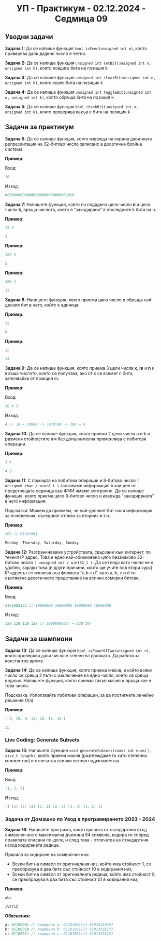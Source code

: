 <h1 align="center">УП - Практикум - 02.12.2024 - Седмица 09</h1>

## Уводни задачи

**Задача 1:** Да се напише функция `bool isEven(unsigned int n)`, която проверява дали дадено число е четно.

**Задача 2:** Да се напише функция `unsigned int setBit(unsigned int n, unsigned int k)`, която повдига бита на позиция k

**Задача 3:** Да се напише функция `unsigned int clearBit(unsigned int n, unsigned int k)`, която сваля бита на позиция k

**Задача 4:** Да се напише функция `unsigned int toggleBit(unsigned int n, unsigned int k)`, която обръща бита на позиция k

**Задача 5:** Да се напише функция `bool checkBit(unsigned int n, unsigned int k)`, която проверява какъв е бита на позиция k

## Задачи за практикум

**Задача 6:** Да се напише функция, която извежда на екрана двоичната репрезентация на 32-битово число записано в десетична бройна система.

**Пример:**

Вход:
```c++
10
```

Изход:
```c++
00000000000000000000000000001010
```

**Задача 7:** Напишете функция, която по подадено цяло число **n** и цяло число **k**, връща числото, което е "закодирано" в последните k бита на n.

**Пример:**

```c++
15 2
```

```c++
3
```

**Пример:**

```c++
189 3
```

```c++
5
```

**Пример:**

```c++
189 4
```

```c++
13
```

**Задача 8:** Напишете функция, която приема цяло число и обръща най-десния бит в него, който е единица.

**Пример:**

```c++
12
```

```c++
8
```

**Пример:**

```c++
15
```

```c++
14
```

**Задача 9:** Да се напише функция, която приема 3 цели числа **x**, **m** и **n** и връща числото, което се получава, ако от x се вземат n бита, започвайки от позиция m.

**Пример:**

Вход:
```c++
16 4 3
```

Изход:

```c++
4 // 16 = 10000 -> |100|00 -> 100 = 4
```

**Задача 10:** Да се напише функция, която приема 2 цели числа a и b и разменя стойностите им без допълнителна променлива с побитови операции.

**Пример:**

```c++
3 4
```

```c++
4 3
```

**Задача 11:** С помощта на побитови операции и 8-битово число `( unsigned char / uint8_t )` запазваме информация в кой ден от предстоящата седмица във ФМИ имаме контролно. Да се напише функция, която приема цяло 8-битово число и извежда "закодираната" в него информация.

Подсказка: Можем да приемем, че най-десният бит носи информация за понеделник, съседният отляво за вторник и т.н...

**Пример:**

```c++
105 // 01101001
```

```c++
Monday, Thursday, Saturday, Sunday
```

**Задача 12:** Разграничаваме устройствата, свързани към интернет, по техния IP адрес. Това е едно най-обикновено цяло беззнаково 32-битово число `( unsigned int / uint32_t )`. Да се гледа като число не е удобно, заради това (и други причини, които ще учите във втори курс) IP адресът се изписва във формата “a.b.c.d”, като a, b, c и d са съответно десетичното представяне на всички осморки битове.

**Пример:**

Вход:

```c++
2155905152 // 10000000 10000000 10000000 10000000
```

Изход:

```c++
128 128 128 128 // 10000000(2) = 128(10)
```

## Задачи за шампиони

**Задача 13:** Да се напише функция `bool isPowerOfTwo(unsigned int n)`, която проверява дали число е степен на двойката. Да работи за константно време.

**Задача 14:** Да се напише функция, която приема масив, в който всяко число се среща 2 пъти с изключение на едно число, което се среща веднъж. Напишете функция, която приема такъв масив и връща кое е това число.

Подсказка: Използвайте побитови операции, за да постигнете линейно решение O(n)

**Пример:**

```c++
[ 9, 18, 9, 12, 18, 15, 12 ]
```

```c++
15
```

### Live Coding: Generate Subsets

**Задача 15:** Напишете функция `void generateSubsets(const int nums[], size_t length)`, която приема масив (разглеждаме го като степенно множество) и отпечатва всички негови подмножества

**Пример:**

Вход:
```c++
[1, 2, 3]
```

Изход:
```c++
[] [1] [2] [3] [1, 2] [2, 3] [1, 3] [1, 2, 3]
```

### Задача от Домашно по Увод в програмирането 2023 - 2024

**Задача 16:** Напишете програма, която прочита от стандартния вход символен низ с максимална дължина 64 символа, кодира ги според правилата описани по-долу, и след това - отпечатва на стандартния изход кодираната редица.

Правила за кодиране на символния низ:
- Всеки бит на символ от оригиналния низ, който има стойност 1, се преобразува в два бита със стойност 10 в кодирания низ;
- Всеки бит на символ от оригиналната редица, който има стойност 0, се преобразува в два бита със стойност 01 в кодирания низ;

**Пример:**

```c++
abc
```

```c++
iViYiZ
```

**Обяснения:**

```c++
a: 01100001 // кодирано a: 01101001(i) 01010110(V)
b: 01100010 // кодирано b: 01101001(i) 01011001(Y)
c: 01100011 // кодирано c: 01101001(i) 01011010(Z)
```
